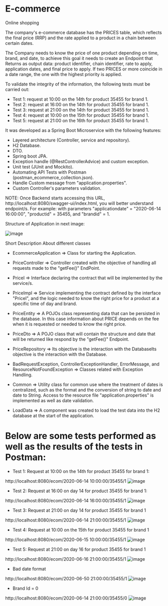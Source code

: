 # E-commerce
Online shopping

The company's e-commerce database has the PRICES table, which reflects the final price (RRP) and the rate applied to a product in a chain between certain dates.

The Company needs to know the price of one product depending on time, brand, and date, to achieve this goal it needs to create an Endpoint that Returns as output data: product identifier, chain identifier, rate to apply, application dates, and final price to apply.
If two PRICES or more coincide in a date range, the one with the highest priority is applied.

To validate the integrity of the information, the following tests must be carried out:

- Test 1: request at 10:00 on the 14th for product 35455 for brand 1.
- Test 2: request at 16:00 on the 14th for product 35455 for brand 1.
- Test 3: request at 21:00 on the 14th for product 35455 for brand 1.
- Test 4: request at 10:00 on the 15th for product 35455 for brand 1.
- Test 5: request at 21:00 on the 16th for product 35455 for brand 1.

It was developed as a Spring Boot Microservice with the following features:

- Layered architecture (Controller, service and repository).
- H2 Database.
- DTO.
- Spring boot JPA.
- Exception handle (@RestControllerAdvice) and  custom exception.
- Unit test (JUnit and Mockito).
- Automating API Tests with Postman (postman_ecommerce_collection.json).
- Handle Custom message from "application.properties".
- Custom Controller's parameters validation.

NOTE: Once Backend starts accessing this URL, http://localhost:8080/swagger-ui/index.html, you will better understand endpoint/s. For example: with parameters "applicationdate" = "2020-06-14 16:00:00", "productid" = 35455, and "brandid" = 1.

Structure of Application in next image:

![image](https://github.com/user-attachments/assets/3624b56c-29ab-49d4-a462-1f5575947d87)

Short Description About different classes

- EcommerceApplication => Class for starting the Application.
  
- PriceController => Controller created with the objective of handling all requests made to the "getFee()" EndPoint.

- PriceI => Interface declaring the contract that will be implemented by the service/s.

- PriceImpl => Service implementing the contract defined by the interface "PriceI", and the logic
    needed to know the right price for a product at a specific time of day and brand.

- PriceEntity => A POJOs class representing data that can be persisted in the database. In this case information about 
    PRICE depends on the fee when it is requested or needed to know the right price. 

- PriceDto => A POJO class that will contain the structure and date that will be returned like respond by the "getFee()" Endpoint.

- PriceRepository => Its objective is the interaction with the DatabaseIts objective is the interaction with the
    Database.

- BadRequestException, ControllerExceptionHandler, ErrorMessage, and ResourceNotFoundException => Classes related with
    Exception Handling.    
   
- Common => Utility class for common use where the treatment of dates is centralized, 
    such as the format and the conversion of string to date and date to String.
    Access to the resource file "application.properties" is implemented as well as date validation.
  
- LoadData => A component was created to load the test data into the H2 database at the start of the application.

# Below are some tests performed as well as the results of the tests in Postman:

- Test 1: Request at 10:00 on the 14th for product 35455 for brand 1:

http://localhost:8080/ecom/2020-06-14 10:00:00/35455/1
![image](https://github.com/user-attachments/assets/efdfcf8d-8d40-478f-b62f-e1eb11956189)


- Test 2: Request at 16:00 on day 14 for product 35455 for brand 1:

http://localhost:8080/ecom/2020-06-14 16:00:00/35455/1 
![image](https://github.com/user-attachments/assets/1f51d9bf-0be5-4d71-b7e0-da119658dc9b)

- Test 3: Request at 21:00 on day 14 for product 35455 for brand 1

http://localhost:8080/ecom/2020-06-14 21:00:00/35455/1
![image](https://github.com/user-attachments/assets/16cfe0f3-200d-4eae-a2e6-1f05253990c9)


- Test 4: Request at 10:00 on the 15th for product 35455 for brand 1

http://localhost:8080/ecom/2020-06-15 10:00:00/35455/1 
![image](https://github.com/user-attachments/assets/d7fde655-846e-4b61-b999-e3289c5a6ed8)


- Test 5: Request at 21:00 on day 16 for product 35455 for brand 1

http://localhost:8080/ecom/2020-06-16 21:00:00/35455/1 
![image](https://github.com/user-attachments/assets/af716ab3-2455-4e60-94ac-f8669a66f003)

- Bad date format

http://localhost:8080/ecom/2020-06-50 21:00:00/35455/1 
![image](https://github.com/user-attachments/assets/f50edb83-4529-49dc-a68f-01cac698fad3)

- Brand Id = 0

http://localhost:8080/ecom/2020-06-14 21:00:00/35455/0 
![image](https://github.com/user-attachments/assets/bc0d0408-159f-4964-9522-0e7ad601e9e1)


